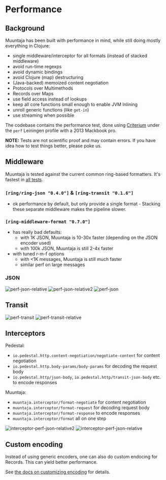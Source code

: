 # Performance

## Background

Muuntaja has been built with performance in mind, while still doing mostly everything in Clojure:

* single middleware/interceptor for all formats (instead of stacked middleware)
* avoid run-time regexps
* avoid dynamic bindings
* avoid Clojure (map) destructuring
* (Java-backed) memoized content negotiation
* Protocols over Multimethods
* Records over Maps
* use field access instead of lookups
* keep all core functions small enough to enable JVM Inlining
* unroll generic functions (like `get-in`)
* use streaming when possible

The codebase contains the performance test, done using [Criterium](https://github.com/hugoduncan/criterium) under the `perf` Leiningen profile with a 2013 Mackbook pro.

**NOTE:** Tests are not scientific proof and may contain errors. If you have idea how to test things better, please poke us.

## Middleware

Muuntaja is tested against the current common ring-based formatters. It's fastest in [all tests](https://github.com/metosin/muuntaja/blob/master/test/muuntaja/core_perf_test.clj).

### `[ring/ring-json "0.4.0"]` & `[ring-transit "0.1.6"]`

* ok performance by default, but only provide a single format - Stacking these separate middleware makes the pipeline slower.

### `[ring-middleware-format "0.7.0"]`

* has really bad defaults:
   * with 1K JSON, Muuntaja is 10-30x faster (depending on the JSON encoder used)
   * with 100k JSON, Muuntaja is still 2-4x faster
* with tuned r-m-f options
   * with <1K messages, Muuntaja is still much faster
   * similar perf on large messages

### JSON
![perf-json-relative](https://raw.githubusercontent.com/wiki/metosin/muuntaja/perf/perf-json-relative.png)
![perf-json-relative2](https://raw.githubusercontent.com/wiki/metosin/muuntaja/perf/perf-json-relative2.png)
![perf-json](https://raw.githubusercontent.com/wiki/metosin/muuntaja/perf/perf-json.png)

## Transit
![perf-transit](https://raw.githubusercontent.com/wiki/metosin/muuntaja/perf/perf-transit.png)
![perf-transit-relative](https://raw.githubusercontent.com/wiki/metosin/muuntaja/perf/perf-transit-relative.png)

## Interceptors

Pedestal:
 * `io.pedestal.http.content-negotiation/negotiate-content` for content negotiation
 * `io.pedestal.http.body-params/body-params` for decoding the request body
 * `io.pedestal.http/json-body`, `io.pedestal.http/transit-json-body` etc. to encode responses

Muuntaja:
 * `muuntaja.interceptor/format-negotiate` for content negotiation
 * `muuntaja.interceptor/format-request` for decoding request body
 * `muuntaja.interceptor/format-response` to encode responses
 * `muuntaja.interceptor/format` all on one step

![interceptor-perf-json-relative2](https://raw.githubusercontent.com/wiki/metosin/muuntaja/perf/interceptors-perf-json-relative.png)
![interceptor-perf-json-relative](https://raw.githubusercontent.com/wiki/metosin/muuntaja/perf/interceptors-perf-json.png)

## Custom encoding

Instead of using generic encoders, one can also do custom endocing for Records. This can yield better performance.

See [the docs on customizing encoding](doc/Configuration.md#custom-encoding) for details.

